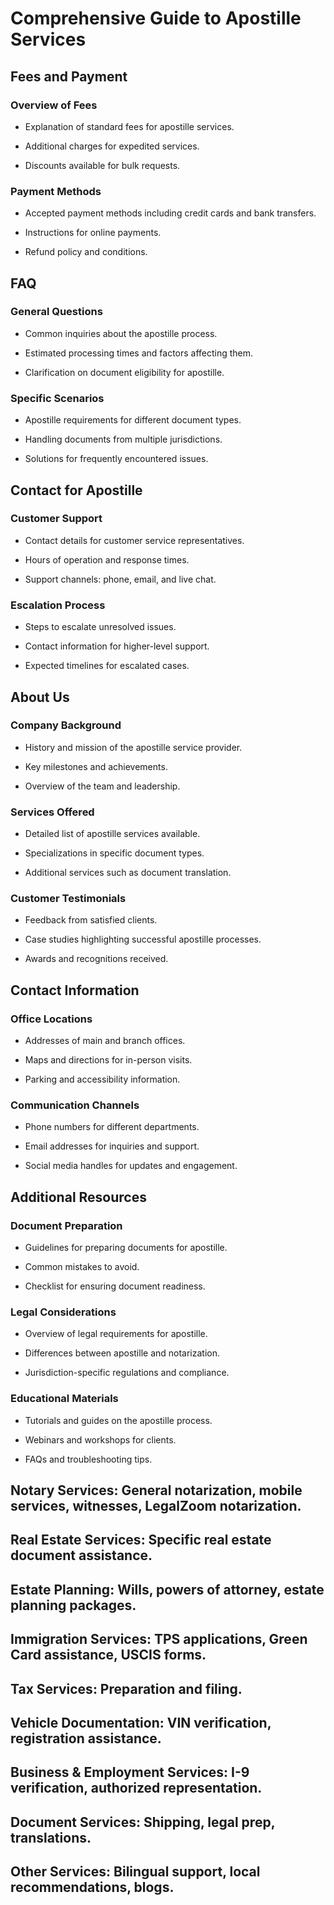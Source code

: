 # Comprehensive Guide to Apostille Services

## Fees and Payment

### Overview of Fees

- Explanation of standard fees for apostille services.

- Additional charges for expedited services.

- Discounts available for bulk requests.

### Payment Methods

- Accepted payment methods including credit cards and bank transfers.

- Instructions for online payments.

- Refund policy and conditions.

## FAQ

### General Questions

- Common inquiries about the apostille process.

- Estimated processing times and factors affecting them.

- Clarification on document eligibility for apostille.

### Specific Scenarios

- Apostille requirements for different document types.

- Handling documents from multiple jurisdictions.

- Solutions for frequently encountered issues.

## Contact for Apostille

### Customer Support

- Contact details for customer service representatives.

- Hours of operation and response times.

- Support channels: phone, email, and live chat.

### Escalation Process

- Steps to escalate unresolved issues.

- Contact information for higher-level support.

- Expected timelines for escalated cases.

## About Us

### Company Background

- History and mission of the apostille service provider.

- Key milestones and achievements.

- Overview of the team and leadership.

### Services Offered

- Detailed list of apostille services available.

- Specializations in specific document types.

- Additional services such as document translation.

### Customer Testimonials

- Feedback from satisfied clients.

- Case studies highlighting successful apostille processes.

- Awards and recognitions received.

## Contact Information

### Office Locations

- Addresses of main and branch offices.

- Maps and directions for in-person visits.

- Parking and accessibility information.

### Communication Channels

- Phone numbers for different departments.

- Email addresses for inquiries and support.

- Social media handles for updates and engagement.

## Additional Resources

### Document Preparation

- Guidelines for preparing documents for apostille.

- Common mistakes to avoid.

- Checklist for ensuring document readiness.

### Legal Considerations

- Overview of legal requirements for apostille.

- Differences between apostille and notarization.

- Jurisdiction-specific regulations and compliance.

### Educational Materials

- Tutorials and guides on the apostille process.

- Webinars and workshops for clients.

- FAQs and troubleshooting tips.

## Notary Services: General notarization, mobile services, witnesses, LegalZoom notarization.

## Real Estate Services: Specific real estate document assistance.

## Estate Planning: Wills, powers of attorney, estate planning packages.

## Immigration Services: TPS applications, Green Card assistance, USCIS forms.

## Tax Services: Preparation and filing.

## Vehicle Documentation: VIN verification, registration assistance.

## Business & Employment Services: I-9 verification, authorized representation.

## Document Services: Shipping, legal prep, translations.

## Other Services: Bilingual support, local recommendations, blogs.


